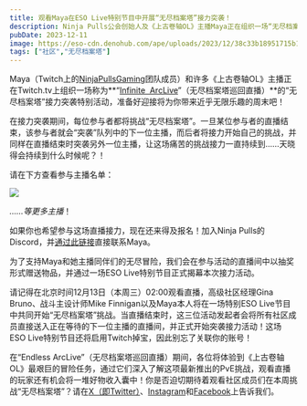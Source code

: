 ```yaml
---
title: 观看Maya在ESO Live特别节目中开展“无尽档案塔”接力突袭！
description: Ninja Pulls公会创始人及《上古卷轴OL》主播Maya正在组织一场“无尽档案塔”接力突袭，我们很荣幸能为这场活动揭开序幕！
pubDate: 2023-12-11
image: https://eso-cdn.denohub.com/ape/uploads/2023/12/38c33b18951715b1a1524053c46d87e4.jpg
tags: ["社区","无尽档案塔"]
---
```


Maya（Twitch上的[NinjaPullsGaming](https://www.twitch.tv/ninjapullsgaming/about)团队成员）和许多《上古卷轴OL》主播正在Twitch.tv上组织一场称为**“[Infinite  ArcLive](https://raidtra.in/events/6)”（无尽档案塔巡回直播）**的“无尽档案塔”接力突袭特别活动，准备好迎接将为你带来近乎无限乐趣的周末吧！

在接力突袭期间，每位参与者都将挑战“无尽档案塔”。一旦某位参与者的直播结束，该参与者就会“突袭”队列中的下一位主播，而后者将接力开始自己的挑战，并同样在直播结束时突袭另外一位主播，让这场痛苦的挑战接力一直持续到……天晓得会持续到什么时候呢？！

请在下方查看参与主播名单：

[![](https://eso-cdn.denohub.com/ape/uploads/2023/12/ca90592c3af4bd7f76b88d4b0b5a2448.jpg)](https://raidtra.in/events/6)

<p class="text-gray-500 text-sm text-center"><i>……等更多主播</i>！</p>

如果你也希望参与这场直播接力，现在还来得及报名！加入Ninja
Pulls的Discord，并[通过此链接](https://discord.com/invite/ninjapulls)直接联系Maya。

为了支持Maya和她主播同伴们的无尽冒险，我们会在参与活动的直播间中以抽奖形式赠送物品，并通过一场ESO
Live特别节目正式揭幕本次接力活动。

请记得在北京时间12月13日（本周三）02:00观看直播，高级社区经理Gina Bruno、战斗主设计师Mike
Finnigan以及Maya本人将在一场特别ESO
Live节目中共同开始“无尽档案塔”挑战。当直播结束时，这三位活动发起者会将所有社区成员直接送入正在等待的下一位主播的直播间，并正式开始突袭接力活动！这场ESO
Live特别节目还将启用Twitch掉宝，因此别忘了关联你的账号！

在“Endless
ArcLive”（无尽档案塔巡回直播）期间，各位将体验到《上古卷轴OL》最艰巨的冒险任务，通过它们深入了解这项最新推出的PvE挑战，观看直播的玩家还有机会将一堆好物收入囊中！你是否迫切期待着观看社区成员们在本周挑战“无尽档案塔”？请在[X（即Twitter）](https://twitter.com/TESOnline)、[Instagram](https://www.instagram.com/elderscrollsonline/)和[Facebook](https://www.facebook.com/elderscrollsonline)上告诉我们。
